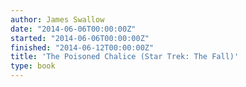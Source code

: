 ```yaml
---
author: James Swallow
date: "2014-06-06T00:00:00Z"
started: "2014-06-06T00:00:00Z"
finished: "2014-06-12T00:00:00Z"
title: 'The Poisoned Chalice (Star Trek: The Fall)'
type: book
---
```

